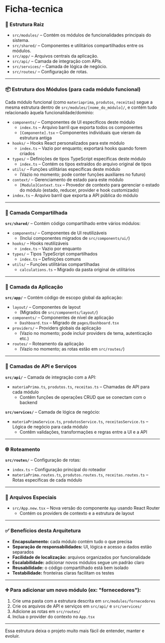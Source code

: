 
# Ficha-tecnica

### 📁 Estrutura Raiz

* `src/modules/` – Contém os módulos de funcionalidades principais do sistema.
* `src/shared/` – Componentes e utilitários compartilhados entre os módulos.
* `src/app/` – Arquivos centrais da aplicação.
* `src/api/` – Camada de integração com APIs.
* `src/services/` – Camada de lógica de negócio.
* `src/routes/` – Configuração de rotas.

---

### 📦 Estrutura dos Módulos (para cada módulo funcional)

Cada módulo funcional (como `materiaprima`, `produtos`, `receitas`) segue a mesma estrutura dentro de `src/modules/[nome_do_módulo]/`, e contém tudo relacionado àquela funcionalidade/domínio:

* `components/` – Componentes de UI específicos deste módulo
  * `index.ts` – Arquivo barril que exporta todos os componentes
  * `[Componente].tsx` – Componentes individuais que vieram da estrutura antiga
* `hooks/` – Hooks React personalizados para este módulo
  * `index.ts` – Vazio por enquanto; exportará hooks quando forem criados
* `types/` – Definições de tipos TypeScript específicas deste módulo
  * `index.ts` – Contém os tipos extraídos do arquivo original de tipos
* `utils/` – Funções utilitárias específicas deste módulo
  * (Vazio no momento; pode conter funções auxiliares no futuro)
* `context/` – Gerenciamento de estado para este módulo
  * `[Modulo]Context.tsx` – Provedor de contexto para gerenciar o estado do módulo (estado, reducer, provider e hook customizado)
* `index.ts` – Arquivo barril que exporta a API pública do módulo

---

### 🔄 Camada Compartilhada

**`src/shared/`** – Contém código compartilhado entre vários módulos:

* `components/` – Componentes de UI reutilizáveis
  * (Inclui componentes migrados de `src/components/ui/`)
* `hooks/` – Hooks reutilizáveis
  * `index.ts` – Vazio por enquanto
* `types/` – Tipos TypeScript compartilhados
  * `index.ts` – Definições comuns
* `utils/` – Funções utilitárias compartilhadas
  * `calculations.ts` – Migrado da pasta original de utilitários

---

### 🧩 Camada da Aplicação

**`src/app/`** – Contém código de escopo global da aplicação:

* `layout/` – Componentes de layout
  * (Migrados de `src/components/layout/`)
* `components/` – Componentes de nível de aplicação
  * `Dashboard.tsx` – Migrado de `pages/Dashboard.tsx`
* `providers/` – Providers globais da aplicação
  * (Vazio no momento; pode incluir providers de tema, autenticação etc.)
* `routes/` – Roteamento da aplicação
  * (Vazio no momento; as rotas estão em `src/routes/`)

---

### 🔌 Camadas de API e Serviços

**`src/api/`** – Camada de integração com a API:

* `materiaPrima.ts`, `produtos.ts`, `receitas.ts` – Chamadas de API para cada módulo
  * Contêm funções de operações CRUD que se conectam com o backend

**`src/services/`** – Camada de lógica de negócio:

* `materiaPrimaService.ts`, `produtosService.ts`, `receitasService.ts` – Lógica de negócio para cada módulo
  * Contêm validações, transformações e regras entre a UI e a API

---

### 🌐 Roteamento

**`src/routes/`** – Configuração de rotas:

* `index.ts` – Configuração principal do roteador
* `materiaPrima.routes.ts`, `produtos.routes.ts`, `receitas.routes.ts` – Rotas específicas de cada módulo

---

### 📄 Arquivos Especiais

* `src/App.new.tsx` – Nova versão do componente `App` usando React Router
  * Contém os providers de contexto e a estrutura de layout

---

### ✅ Benefícios desta Arquitetura

* **Encapsulamento:** cada módulo contém tudo o que precisa
* **Separação de responsabilidades:** UI, lógica e acesso a dados estão separados
* **Facilidade de localização:** arquivos organizados por funcionalidade
* **Escalabilidade:** adicionar novos módulos segue um padrão claro
* **Reusabilidade:** o código compartilhado está bem isolado
* **Testabilidade:** fronteiras claras facilitam os testes

---

### ➕ Para adicionar um novo módulo (ex: "fornecedores"):

1. Crie uma pasta com a estrutura descrita em `src/modules/fornecedores`
2. Crie os arquivos de API e serviços em `src/api/` e `src/services/`
3. Adicione as rotas em `src/routes/`
4. Inclua o provider do contexto no `App.tsx`

---

Essa estrutura deixa o projeto muito mais fácil de entender, manter e evoluir.
